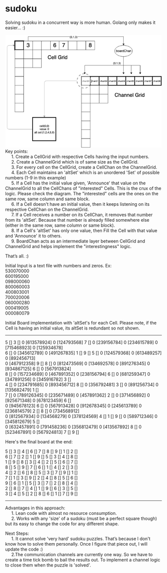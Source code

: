 # sudoku
Solving sudoku in a concurrent way is more human. Golang only makes it easier…  :)<br>

![chan logic](https://github.com/concurrer/sudoku/blob/master/images/sudoku-golang-channels.png)
<br>
Key points:<br>
	&nbsp;&nbsp;&nbsp;&nbsp;&nbsp;1. Create a CellGrid with respective Cells having the input numbers.<br>
	&nbsp;&nbsp;&nbsp;&nbsp;&nbsp;2. Create a ChannelGrid which is of same size as the CellGrid. <br>
	&nbsp;&nbsp;&nbsp;&nbsp;&nbsp;3. For every cell on the CellGrid, create a CellChan on the ChannelGrid. <br>
	&nbsp;&nbsp;&nbsp;&nbsp;&nbsp;4. Each Cell maintains an 'altSet' which is an unordered 'Set' of possible numbers (1-9 in this example) <br>
	&nbsp;&nbsp;&nbsp;&nbsp;&nbsp;5. If a Cell has the initial value given, 'Announce' that value on the ChannelGrid to all the CellChans of "interested" Cells.  This is the crux of the logic.  Please check the diagram.  The "interested" cells are the ones on the same row, same column and same block. <br>
	&nbsp;&nbsp;&nbsp;&nbsp;&nbsp;6. If a Cell doesn't have an initial value, then it keeps listening on its respective CellChan on the ChannelGrid.<br>
	&nbsp;&nbsp;&nbsp;&nbsp;&nbsp;7. If a Cell receives a number on its CellChan, it removes that number from its 'altSet'. Because that number is already filled somewhere else (either in the same row, same column or same block).<br>
	&nbsp;&nbsp;&nbsp;&nbsp;&nbsp;8. If a Cell's 'altSet' has only one value, then Fill the Cell with that value and 'Announce' it to others.<br>
	&nbsp;&nbsp;&nbsp;&nbsp;&nbsp;9. BoardChan acts as an intermediate layer between CellGrid and ChannelGrid and helps implement the "interestingness" logic.

That’s all. :)

Initial Input is a text file with numbers and zeros.  Ex:<br>
530070000<br>
600195000<br>
098000060<br>
800060003<br>
400803001<br>
700020006<br>
060000280<br>
000419005<br>
000080079<br>

Initial Board implementation with 'altSet's for each Cell. Please note, if
the Cell is having an initial value, its altSet is redundant so not shown. 

--------------------------------------------------------------------------------------------------
5 [] 3 [] 0 [613578924] 0 [124793568] 7 [] 0 [239156784] 0 [234615789] 0 [715468923] 0 [125934678]<br>
6 [] 0 [345612789] 0 [491267835] 1 [] 9 [] 5 [] 0 [124579368] 0 [613489257] 0 [892456713]<br>
0 [467912358] 9 [] 8 [] 0 [812473569] 0 [134692578] 0 [891276345] 0 [934867125] 6 [] 0 [567913824]<br>
8 [] 0 [157234689] 0 [467891352] 0 [238156794] 6 [] 0 [681259347] 0 [347891256] 0 [345916782] 3 []<br>
4 [] 0 [234791685] 0 [893456712] 8 [] 0 [356792481] 3 [] 0 [891256734] 0 [135682479] 1 []<br>
7 [] 0 [789126345] 0 [235671489] 0 [457891362] 2 [] 0 [371456892] 0 [925671348] 0 [678123459] 6 []<br>
0 [945678123] 6 [] 0 [567913428] 0 [912678345] 0 [245613789] 0 [236814579] 2 [] 8 [] 0 [734568912]<br>
0 [812567934] 0 [134568279] 0 [378124569] 4 [] 1 [] 9 [] 0 [589712346] 0 [345812679] 5 []<br>
0 [632457891] 0 [791458236] 0 [356812479] 0 [413567892] 8 [] 0 [523467891] 0 [567924813] 7 [] 9 []<br>


Here's the final board at the end:


5 [] 3 [] 4 [] 6 [] 7 [] 8 [] 9 [] 1 [] 2 []<br>
6 [] 7 [] 2 [] 1 [] 9 [] 5 [] 3 [] 4 [] 8 []<br>
1 [] 9 [] 8 [] 3 [] 4 [] 2 [] 5 [] 6 [] 7 []<br>
8 [] 5 [] 9 [] 7 [] 6 [] 1 [] 4 [] 2 [] 3 []<br>
4 [] 2 [] 6 [] 8 [] 5 [] 3 [] 7 [] 9 [] 1 []<br>
7 [] 1 [] 3 [] 9 [] 2 [] 4 [] 8 [] 5 [] 6 []<br>
9 [] 6 [] 1 [] 5 [] 3 [] 7 [] 2 [] 8 [] 4 []<br>
2 [] 8 [] 7 [] 4 [] 1 [] 9 [] 6 [] 3 [] 5 []<br>
3 [] 4 [] 5 [] 2 [] 8 [] 6 [] 1 [] 7 [] 9 []<br>

--------------------------------------------------------------------------------------------------

Advantages in this approach:<br>
	&nbsp;&nbsp;&nbsp;&nbsp;&nbsp;1. Lean code with almost no resource consumption.<br>
	&nbsp;&nbsp;&nbsp;&nbsp;&nbsp;2. Works with any 'size' of a sudoku (must be a perfect square though) but its easy to change the code for any different shape.

Next Steps:<br>
	&nbsp;&nbsp;&nbsp;&nbsp;&nbsp;1. It cannot solve 'very hard' sudoku puzzles. That’s because I don't know how to solve them personally. Once I figure that piece out, I will update the code :)<br>
	&nbsp;&nbsp;&nbsp;&nbsp;&nbsp;2.The communication channels are currently one way. So we have to create a time tick bomb to bail the results out.  To implement a channel logic to close them when the puzzle is 'solved'.

